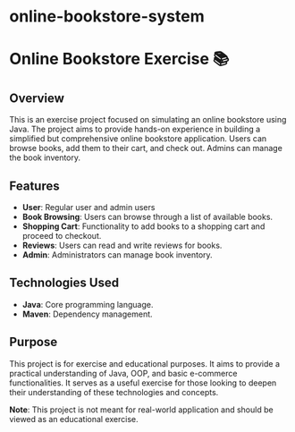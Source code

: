 # online-bookstore-system

# Online Bookstore Exercise 📚

## Overview

This is an exercise project focused on simulating an online bookstore using Java. The project aims to provide hands-on experience in building a simplified but comprehensive online bookstore application. Users can browse books, add them to their cart, and check out. Admins can manage the book inventory.

## Features

- **User**: Regular user and admin users
- **Book Browsing**: Users can browse through a list of available books.
- **Shopping Cart**: Functionality to add books to a shopping cart and proceed to checkout.
- **Reviews**: Users can read and write reviews for books.
- **Admin**: Administrators can manage book inventory.

## Technologies Used

- **Java**: Core programming language.
- **Maven**: Dependency management.

## Purpose

This project is for exercise and educational purposes. It aims to provide a practical understanding of Java, OOP, and basic e-commerce functionalities. It serves as a useful exercise for those looking to deepen their understanding of these technologies and concepts.

**Note**: This project is not meant for real-world application and should be viewed as an educational exercise.
